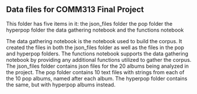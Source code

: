 ## Data files for COMM313 Final Project

This folder has five items in it:
    the json_files folder
    the pop folder
    the hyperpop folder
    the data gathering notebook
    and the functions notebook
    
The data gathering notebook is the notebook used to build the corpus. It created the files in both the json_files folder as well as the files in the pop and hyperpop folders. The functions notebook supports the data gathering notebook by providing any additional functions utilized to gather the corpus. The json_files folder contains json files for the 20 albums being analyzed in the project. The pop folder contains 10 text files with strings from each of the 10 pop albums, named after each album. The hyperpop folder contains the same, but with hyperpop albums instead.

